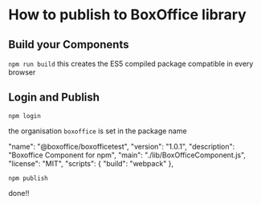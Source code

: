 # How to publish to BoxOffice library

## Build your Components

`npm run build`
this creates the ES5 compiled package compatible in every browser

## Login and Publish

`npm login`

the organisation `boxoffice` is set in the package name

"name": "@boxoffice/boxofficetest",
"version": "1.0.1",
"description": "Boxoffice Component for npm",
"main": "./lib/BoxOfficeComponent.js",
"license": "MIT",
"scripts": {
"build": "webpack"
},

`npm publish`

done!!
